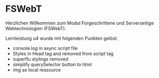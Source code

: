 # FSWebT
Herzlichen Willkommen zum Modul Forgeschrittene und Serverseitige Webtechnologien (FSWebT).

Lernleistung u4 wurde mit folgenden Punkten gelöst.

- console.log in async script file
- Styles in Head tag and removed from script tag
- superflu stylings removed
- simplify querySelector button to html
- img as local ressource
